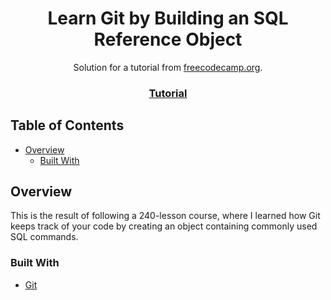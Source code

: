 <!-- Please update value in the {}  -->

<h1 align="center">Learn Git by Building an SQL Reference Object</h1>

<div align="center">
   Solution for a tutorial from <a href="https://www.freecodecamp.org" target="_blank">freecodecamp.org</a>.
</div>

<div align="center">
  <h3>
    <a href="[https://www.freecodecamp.org/learn/relational-database/build-a-salon-appointment-scheduler-project/build-a-salon-appointment-scheduler](https://www.freecodecamp.org/learn/relational-database/learn-git-by-building-an-sql-reference-object/build-an-sql-reference-object)">
      Tutorial
    </a>
  </h3>
</div>

<!-- TABLE OF CONTENTS -->

## Table of Contents

- [Overview](#overview)
  - [Built With](#built-with)

<!-- OVERVIEW -->

## Overview

This is the result of following a 240-lesson course, where I learned how Git keeps track of your code by creating an object containing commonly used SQL commands.

### Built With

<!-- This section should list any major frameworks that you built your project using. Here are a few examples.-->

- [Git]([https://www.postgresql.org/](https://git-scm.com/)https://git-scm.com/)

